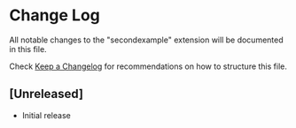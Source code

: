 # Change Log

All notable changes to the "secondexample" extension will be documented in this file.

Check [Keep a Changelog](http://keepachangelog.com/) for recommendations on how to structure this file.

## [Unreleased]

- Initial release